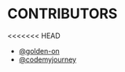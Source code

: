 # CONTRIBUTORS
<<<<<<< HEAD
- [@golden-on](https://github.com/golden-on)
- [@codemyjourney](https://github.com/codemyjourney)
